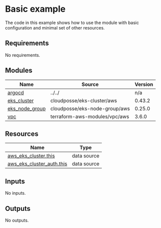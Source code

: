 # Basic example

The code in this example shows how to use the module with basic configuration and minimal set of other resources.

<!-- BEGINNING OF PRE-COMMIT-TERRAFORM DOCS HOOK -->
## Requirements

No requirements.

## Modules

| Name | Source | Version |
|------|--------|---------|
| <a name="module_argocd"></a> [argocd](#module\_argocd) | ../../ | n/a |
| <a name="module_eks_cluster"></a> [eks\_cluster](#module\_eks\_cluster) | cloudposse/eks-cluster/aws | 0.43.2 |
| <a name="module_eks_node_group"></a> [eks\_node\_group](#module\_eks\_node\_group) | cloudposse/eks-node-group/aws | 0.25.0 |
| <a name="module_vpc"></a> [vpc](#module\_vpc) | terraform-aws-modules/vpc/aws | 3.6.0 |

## Resources

| Name | Type |
|------|------|
| [aws_eks_cluster.this](https://registry.terraform.io/providers/hashicorp/aws/latest/docs/data-sources/eks_cluster) | data source |
| [aws_eks_cluster_auth.this](https://registry.terraform.io/providers/hashicorp/aws/latest/docs/data-sources/eks_cluster_auth) | data source |

## Inputs

No inputs.

## Outputs

No outputs.
<!-- END OF PRE-COMMIT-TERRAFORM DOCS HOOK -->
